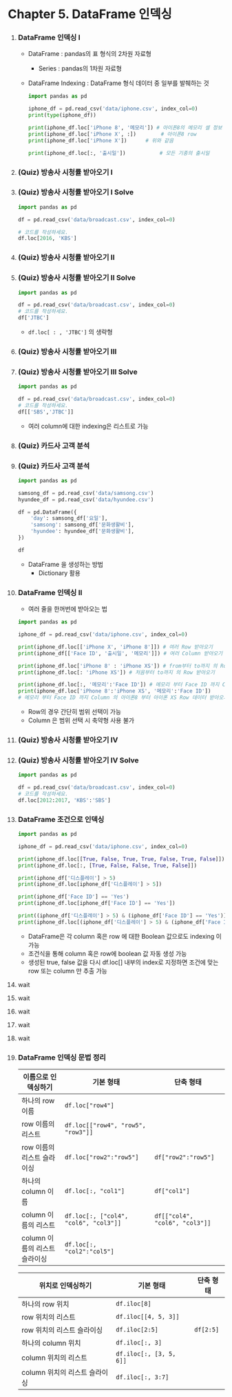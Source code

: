 # Chapter 5. DataFrame 인덱싱

1. ### DataFrame 인덱싱 I

   - DataFrame : pandas의 표 형식의 2차원 자료형

     - Series : pandas의 1차원 자료형

   - DataFrame Indexing : DataFrame 형식 데이터 중 일부를 발췌하는 것

     ```python
     import pandas as pd
     
     iphone_df = pd.read_csv('data/iphone.csv', index_col=0)
     print(type(iphone_df))
     
     print(iphone_df.loc['iPhone 8', '메모리']) # 아이폰8의 메모리 셀 정보
     print(iphone_df.loc['iPhone X', :])        # 아이폰8 row
     print(iphone_df.loc['iPhone X'])      # 위와 같음
     
     print(iphone_df.loc[:, '출시일'])           # 모든 기종의 출시일
     ```

     

2. ### (Quiz) 방송사 시청률 받아오기 I

3. ### (Quiz) 방송사 시청률 받아오기 I Solve

   ```python
   import pandas as pd
   
   df = pd.read_csv('data/broadcast.csv', index_col=0)
   
   # 코드를 작성하세요.
   df.loc[2016, 'KBS']
   ```

4. ### (Quiz) 방송사 시청률 받아오기 II

5. ### (Quiz) 방송사 시청률 받아오기 II Solve

   ```python
   import pandas as pd
   
   df = pd.read_csv('data/broadcast.csv', index_col=0)
   # 코드를 작성하세요.
   df['JTBC']
   ```

   - `df.loc[ : , 'JTBC']` 의 생략형

6. ### (Quiz) 방송사 시청률 받아오기 III

7. ### (Quiz) 방송사 시청률 받아오기 III Solve

   ```python
   import pandas as pd
   
   df = pd.read_csv('data/broadcast.csv', index_col=0)
   # 코드를 작성하세요.
   df[['SBS','JTBC']]
   ```

   - 여러 column에 대한 indexing은 리스트로 가능

8. ### (Quiz) 카드사 고객 분석

9. ### (Quiz) 카드사 고객 분석

   ```python
   import pandas as pd
   
   samsong_df = pd.read_csv('data/samsong.csv')
   hyundee_df = pd.read_csv('data/hyundee.csv')
   
   df = pd.DataFrame({
       'day': samsong_df['요일'],
       'samsong': samsong_df['문화생활비'],
       'hyundee': hyundee_df['문화생활비'],
   })
   
   df
   ```

   - DataFrame 을 생성하는 방법
     - Dictionary 활용

10. ### DataFrame 인덱싱 II

    - 여러 줄을 한꺼번에 받아오는 법

    ```python
    import pandas as pd
    
    iphone_df = pd.read_csv('data/iphone.csv', index_col=0)
    
    print(iphone_df.loc[['iPhone X', 'iPhone 8']]) # 여러 Row 받아오기
    print(iphone_df[['Face ID', '출시일', '메모리']]) # 여러 Column 받아오기
    
    print(iphone_df.loc['iPhone 8' : 'iPhone XS']) # from부터 to까지 의 Row 받아오기
    print(iphone_df.loc[: 'iPhone XS']) # 처음부터 to까지 의 Row 받아오기
    
    print(iphone_df.loc[:, '메모리':'Face ID']) # 메모리 부터 Face ID 까지 Column 의 모든 Row 받아오기
    print(iphone_df.loc['iPhone 8':'iPhone XS', '메모리':'Face ID'])
    # 메모리 부터 Face ID 까지 Column 의 아이폰8 부터 아이폰 XS Row 데이터 받아오기
    ```

    - Row의 경우 간단히 범위 선택이 가능
    - Column 은 범위 선택 시 축약형 사용 불가

11. ### (Quiz) 방송사 시청률 받아오기 IV

12. ### (Quiz) 방송사 시청률 받아오기 IV Solve

    ```python
    import pandas as pd
    
    df = pd.read_csv('data/broadcast.csv', index_col=0)
    # 코드를 작성하세요.
    df.loc[2012:2017, 'KBS':'SBS']
    ```

13. ### DataFrame 조건으로 인덱싱

    ```python
    import pandas as pd
    
    iphone_df = pd.read_csv('data/iphone.csv', index_col=0)
    
    print(iphone_df.loc[[True, False, True, True, False, True, False]])
    print(iphone_df.loc[:, [True, False, False, True, False]])
    
    print(iphone_df['디스플레이'] > 5)
    print(iphone_df.loc[iphone_df['디스플레이'] > 5])
    
    print(iphone_df['Face ID'] == 'Yes')
    print(iphone_df.loc[iphone_df['Face ID'] == 'Yes'])
    
    print((iphone_df['디스플레이'] > 5) & (iphone_df['Face ID'] == 'Yes'))
    print(iphone_df.loc[(iphone_df['디스플레이'] > 5) & (iphone_df['Face ID'] == 'Yes')])
    ```

    - DataFrame은 각 column 혹은 row 에 대한 Boolean 값으로도 indexing 이 가능
    - 조건식을 통해 column 혹은 row에 boolean 값 자동 생성 가능
    - 생성된 true, false 값을 다시 df.loc[] 내부의 index로 지정하면 조건에 맞는 row 또는 column 만 추출 가능

14. wait

15. wait

16. wait

17. wait

18. wait

19. ### DataFrame 인덱싱 문법 정리

    | 이름으로 인덱싱하기           | 기본 형태                             | 단축 형태                      |
    | ----------------------------- | ------------------------------------- | ------------------------------ |
    | 하나의 row 이름               | `df.loc["row4"]`                      |                                |
    | row 이름의 리스트             | `df.loc[["row4", "row5", "row3"]]`    |                                |
    | row 이름의 리스트 슬라이싱    | `df.loc["row2":"row5"]`               | `df["row2":"row5"]`            |
    | 하나의 column 이름            | `df.loc[:, "col1"]`                   | `df["col1"]`                   |
    | column 이름의 리스트          | `df.loc[:, ["col4", "col6", "col3"]]` | `df[["col4", "col6", "col3"]]` |
    | column 이름의 리스트 슬라이싱 | `df.loc[:, "col2":"col5"]`            |                                |

    | 위치로 인덱싱하기             | 기본 형태               | 단축 형태 |
    | ----------------------------- | ----------------------- | --------- |
    | 하나의 row 위치               | `df.iloc[8]`            |           |
    | row 위치의 리스트             | `df.iloc[[4, 5, 3]]`    |           |
    | row 위치의 리스트 슬라이싱    | `df.iloc[2:5]`          | `df[2:5]` |
    | 하나의 column 위치            | `df.iloc[:, 3]`         |           |
    | column 위치의 리스트          | `df.iloc[:, [3, 5, 6]]` |           |
    | column 위치의 리스트 슬라이싱 | `df.iloc[:, 3:7]`       |           |


